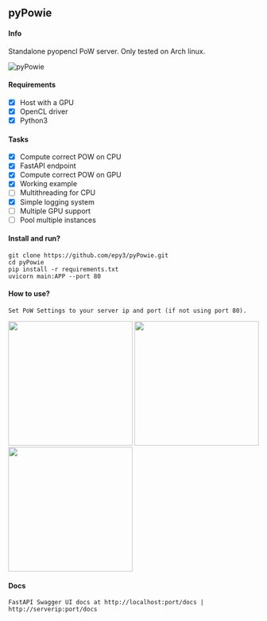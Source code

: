 ## pyPowie

#### Info
Standalone pyopencl PoW server.
Only tested on Arch linux.

![pyPowie](https://github.com/epy3/py-pow/actions/workflows/python.yml/badge.svg?branch=main)

#### Requirements
- [x] Host with a GPU
- [x] OpenCL driver
- [x] Python3

#### Tasks
- [x] Compute correct POW on CPU
- [x] FastAPI endpoint
- [x] Compute correct POW on GPU
- [x] Working example
- [ ] Multithreading for CPU
- [X] Simple logging system
- [ ] Multiple GPU support
- [ ] Pool multiple instances

#### Install and run?
```
git clone https://github.com/epy3/pyPowie.git
cd pyPowie
pip install -r requirements.txt
uvicorn main:APP --port 80
```

#### How to use?
```
Set PoW Settings to your server ip and port (if not using port 80).
```

<p float="left">
  <img src="https://github.com/epy3/pyPowie/blob/main/assets/screenshot.png" width="250">
  <img src="https://github.com/epy3/pyPowie/blob/main/assets/screenshot2.png" width="250">
  <img src="https://github.com/epy3/pyPowie/blob/main/assets/screenshot1.png" width="250">
</p>

#### Docs
```
FastAPI Swagger UI docs at http://localhost:port/docs | http://serverip:port/docs
```

